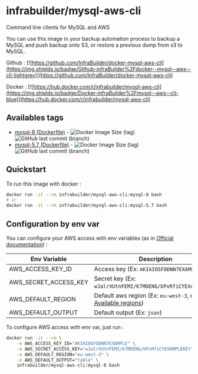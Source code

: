 # infrabuilder/mysql-aws-cli

Command line clients for MySQL and AWS

You can use this image in your backup automation process to backup a MySQL and push backup onto S3, or restore a previous dump from s3 to MySQL.

Github : [![https://github.com/InfraBuilder/docker-mysql-aws-cli](https://img.shields.io/badge/Github-infraBuilder%2Fdocker--mysql--aws--cli-lightgrey)](https://github.com/InfraBuilder/docker-mysql-aws-cli)

Docker : [![https://hub.docker.com/r/infrabuilder/mysql-aws-cli](https://img.shields.io/badge/Docker-infraBuilder%2Fmysql--aws--cli-blue)](https://hub.docker.com/r/infrabuilder/mysql-aws-cli)

## Availables tags

- [mysql-8 (Dockerfile)](https://github.com/InfraBuilder/docker-mysql-aws-cli/blob/mysql-8/Dockerfile) - ![Docker Image Size (tag)](https://img.shields.io/docker/image-size/infrabuilder/mysql-aws-cli/mysql-8)![GitHub last commit (branch)](https://img.shields.io/github/last-commit/InfraBuilder/docker-mysql-aws-cli/mysql-8)
- [mysql-5.7 (Dockerfile)](https://github.com/InfraBuilder/docker-mysql-aws-cli/blob/mysql-5.7/Dockerfile) - ![Docker Image Size (tag)](https://img.shields.io/docker/image-size/infrabuilder/mysql-aws-cli/mysql-5.7)![GitHub last commit (branch)](https://img.shields.io/github/last-commit/InfraBuilder/docker-mysql-aws-cli/mysql-5.7)

## Quickstart

To run this image with docker :

```bash
docker run -it --rm infrabuilder/mysql-aws-cli:mysql-8 bash
# or
docker run -it --rm infrabuilder/mysql-aws-cli:mysql-5.7 bash
```

## Configuration by env var

You can configure your AWS access with env variables (as in [Official documentation](https://docs.aws.amazon.com/cli/latest/userguide/cli-chap-configure.html)) :

| Env Variable          | Description                                                  |
| --------------------- | ------------------------------------------------------------ |
| AWS_ACCESS_KEY_ID     | Access key (Ex:  `AKIAIOSFODNN7EXAMPLE`)                     |
| AWS_SECRET_ACCESS_KEY | Secret key (Ex: `wJalrXUtnFEMI/K7MDENG/bPxRfiCYEXAMPLEKEY`)  |
| AWS_DEFAULT_REGION    | Default aws region (Ex: `eu-west-3`, cf [Available regions](https://docs.aws.amazon.com/AWSEC2/latest/UserGuide/using-regions-availability-zones.html)) |
| AWS_DEFAULT_OUTPUT    | Default output (Ex: `json`)                                  |

To configure AWS access with env var, just run :

```bash
docker run -it --rm \
    -e AWS_ACCESS_KEY_ID="AKIAIOSFODNN7EXAMPLE" \
    -e AWS_SECRET_ACCESS_KEY="wJalrXUtnFEMI/K7MDENG/bPxRfiCYEXAMPLEKEY" \
    -e AWS_DEFAULT_REGION="eu-west-3" \
    -e AWS_DEFAULT_OUTPUT="table" \
    infrabuilder/mysql-aws-cli:mysql-8 bash
```

